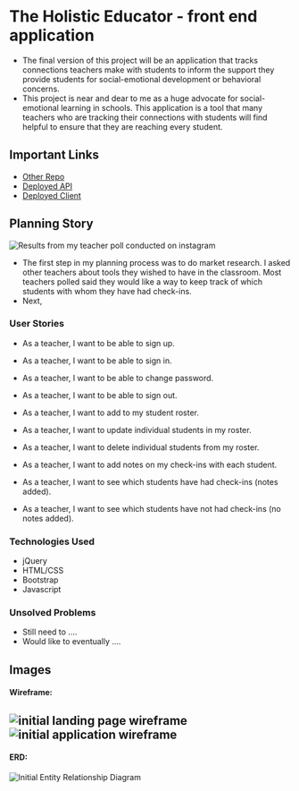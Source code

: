 # The Holistic Educator - front end application

- The final version of this project will be an application that tracks connections teachers make with students to inform the support they provide students for social-emotional development or behavioral concerns.
- This project is near and dear to me as a huge advocate for social-emotional learning in schools. This application is a tool that many teachers who are tracking their connections with students will find helpful to ensure that they are reaching every student. 

## Important Links

- [Other Repo](www.link.com)
- [Deployed API](www.link.com)
- [Deployed Client](www.link.com)

## Planning Story

![Results from my teacher poll conducted on instagram](https://imgur.com/dVmMwMG)

- The first step in my planning process was to do market research. I asked other teachers about tools they wished to have in the classroom. Most teachers polled said they would like a way to keep track of which students with whom they have had check-ins.
- Next,

### User Stories

- As a teacher, I want to be able to sign up.
- As a teacher, I want to be able to sign in.
- As a teacher, I want to be able to change password.
- As a teacher, I want to be able to sign out.
- As a teacher, I want to add to my student roster.
- As a teacher, I want to update individual students in my roster.
- As a teacher, I want to delete individual students from my roster.

- As a teacher, I want to add notes on my check-ins with each student.
- As a teacher, I want to see which students have had check-ins (notes added).
- As a teacher, I want to see which students have not had check-ins (no notes added).

### Technologies Used

- jQuery
- HTML/CSS
- Bootstrap
- Javascript

### Unsolved Problems

- Still need to ....
- Would like to eventually ....

## Images

#### Wireframe:
![initial landing page wireframe](https://imgur.com/HANqQFv)
![initial application wireframe](https://imgur.com/fbpXkYj)
---

#### ERD:
![Initial Entity Relationship Diagram](https://imgur.com/zWtIKUa)